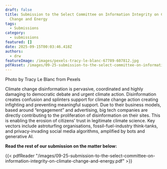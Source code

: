 ```yaml
---
draft: false
title: Submission to the Select Committee on Information Integrity on Climate
  Change and Energy
tags:
  - Submissions
category:
  - submissions
featured: []
date: 2025-09-15T00:03:46.418Z
authors:
  - drw
featureImage: /images/pexels-tracy-le-blanc-67789-607812.jpg
pdfAsset: /images/09-25-submission-to-the-select-committee-on-information-integrity-on-climate-change-and-energy.pdf
---
```

Photo by Tracy Le Blanc from Pexels

Climate change disinformation is pervasive, coordinated and highly damaging to democratic debate and urgent climate action. Disinformation creates confusion and splinters support for climate change action creating infighting and preventing meaningful support. Due to their business models, based around “engagement” and advertising, big tech companies are directly contributing to the proliferation of disinformation on their sites. This is enabling the erosion of citizens’ trust in legitimate climate science. Key vectors include astroturfing organisations, fossil-fuel-industry think-tanks, and privacy-invading social media algorithms, amplified by bots and generative AI.

**Read the rest of our submission on the matter below:**

{{< pdfReader "/images/09-25-submission-to-the-select-committee-on-information-integrity-on-climate-change-and-energy.pdf" >}}
